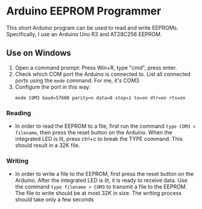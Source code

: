 # Arduino EEPROM Programmer
This short Arduino program can be used to read and write EEPROMs. Specifically, I use an Arduino Uno R3 and AT28C256 EEPROM.

## Use on Windows
1. Open a command prompt: Press Win+R, type "cmd", press enter.
2. Check which COM port the Arduino is connected to. List all connected ports using the `mode` command. For me, it's COM3
3. Configure the port in this way:
   ```
   mode COM3 baud=57600 parity=n data=8 stop=1 to=on dtr=on rts=on
   ```

### Reading
- In order to read the EEPROM to a file, first run the command `type COM3 > filename`, then press the reset button on the Arduino. When the integrated LED is lit, press ctrl+c to break the TYPE command. This should result in a 32K file.

### Writing
- In order to write a file to the EEPROM, first press the reset button on the Arduino. After the integrated LED is lit, it is ready to receive data. Use the command `type filename > COM3` to transmit a file to the EEPROM. The file to write should be at most 32K in size. The writing process should take only a few seconds
